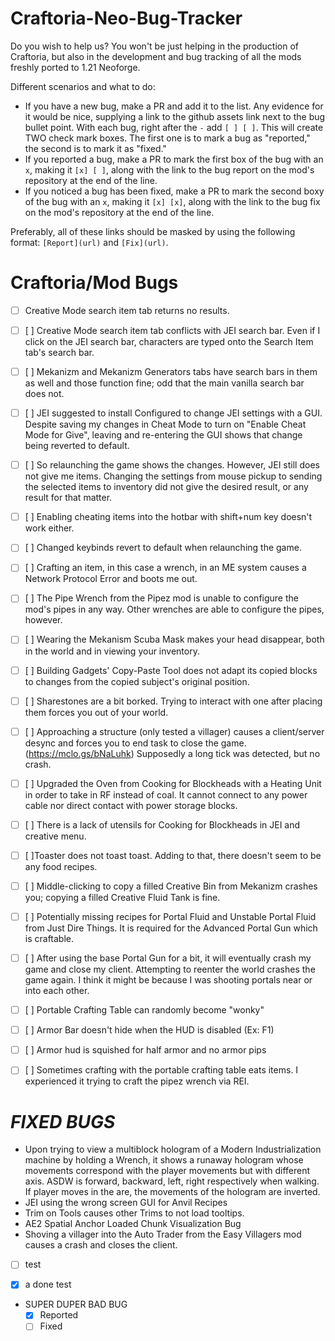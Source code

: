 # Craftoria-Neo-Bug-Tracker

Do you wish to help us? You won't be just helping in the production of Craftoria, but also in the development and bug tracking of all the mods freshly ported to 1.21 Neoforge.

Different scenarios and what to do:
- If you have a new bug, make a PR and add it to the list. Any evidence for it would be nice, supplying a link to the github assets link next to the bug bullet point. With each bug, right after the `-` add `[ ] [ ]`. This will create TWO check mark boxes. The first one is to mark a bug as "reported," the second is to mark it as "fixed." 
- If you reported a bug, make a PR to mark the first box of the bug with an `x`, making it `[x] [ ]`, along with the link to the bug report on the mod's repository at the end of the line.
- If you noticed a bug has been fixed, make a PR to mark the second boxy of the bug with an `x`, making it `[x] [x]`, along with the link to the bug fix on the mod's repository at the end of the line.

Preferably, all of these links should be masked by using the following format: `[Report](url)` and `[Fix](url)`.
# Craftoria/Mod Bugs

- [ ] Creative Mode search item tab returns no results.
- [ ] [ ] Creative Mode search item tab conflicts with JEI search bar. Even if I click on the JEI search bar, characters are typed onto the Search Item tab's search bar.
- [ ] [ ] Mekanizm and Mekanizm Generators tabs have search bars in them as well and those function fine; odd that the main vanilla search bar does not.
- [ ] [ ] JEI suggested to install Configured to change JEI settings with a GUI. Despite saving my changes in Cheat Mode to turn on "Enable Cheat Mode for Give", leaving and re-entering the GUI shows that change being reverted to default.
- [ ] [ ] So relaunching the game shows the changes. However, JEI still does not give me items. Changing the settings from mouse pickup to sending the selected items to inventory did not give the desired result, or any result for that matter.
- [ ] [ ] Enabling cheating items into the hotbar with shift+num key doesn't work either.
- [ ] [ ] Changed keybinds revert to default when relaunching the game.
- [ ] [ ] Crafting an item, in this case a wrench, in an ME system causes a Network Protocol Error and boots me out.
- [ ] [ ] The Pipe Wrench from the Pipez mod is unable to configure the mod's pipes in any way. Other wrenches are able to configure the pipes, however.
- [ ] [ ] Wearing the Mekanism Scuba Mask makes your head disappear, both in the world and in viewing your inventory.
- [ ] [ ] Building Gadgets' Copy-Paste Tool does not adapt its copied blocks to changes from the copied subject's original position.
- [ ] [ ] Sharestones are a bit borked. Trying to interact with one after placing them forces you out of your world.
- [ ] [ ] Approaching a structure (only tested a villager) causes a client/server desync and forces you to end task to close the game. (<https://mclo.gs/bNaLuhk>) Supposedly a long tick was detected, but no crash.
- [ ] [ ] Upgraded the Oven from Cooking for Blockheads with a Heating Unit in order to take in RF instead of coal. It cannot connect to any power cable nor direct contact with power storage blocks.
- [ ] [ ] There is a lack of utensils for Cooking for Blockheads in JEI and creative menu.
- [ ] [ ]Toaster does not toast toast. Adding to that, there doesn't seem to be any food recipes.
- [ ] [ ] Middle-clicking to copy a filled Creative Bin from Mekanizm crashes you; copying a filled Creative Fluid Tank is fine.
- [ ] [ ] Potentially missing recipes for Portal Fluid and Unstable Portal Fluid from Just Dire Things. It is required for the Advanced Portal Gun which is craftable.
- [ ] [ ] After using the base Portal Gun for a bit, it will eventually crash my game and close my client. Attempting to reenter the world crashes the game again. I think it might be because I was shooting portals near or into each other.
- [ ] [ ] Portable Crafting Table can randomly become "wonky"
- [ ] [ ] Armor Bar doesn't hide when the HUD is disabled (Ex: F1)
- [ ] [ ] Armor hud is squished for half armor and no armor pips
- [ ] [ ] Sometimes crafting with the portable crafting table eats items. I experienced it trying to craft the pipez wrench via REI.



# *FIXED BUGS*
- Upon trying to view a multiblock hologram of a Modern Industrialization machine by holding a Wrench, it shows a runaway hologram whose movements correspond with the player movements but with different axis. ASDW is forward, backward, left, right respectively when walking. If player moves in the are, the movements of the hologram are inverted.
- JEI using the wrong screen GUI for Anvil Recipes
- Trim on Tools causes other Trims to not load tooltips.
- AE2 Spatial Anchor Loaded Chunk Visualization Bug
- Shoving a villager into the Auto Trader from the Easy Villagers mod causes a crash and closes the client.



- [ ] test
- [x] a done test


- SUPER DUPER BAD BUG
  - [x] Reported
  - [ ] Fixed
